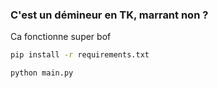 ### C'est un démineur en TK, marrant non ?
Ca fonctionne super bof

```bash
pip install -r requirements.txt

python main.py
```

